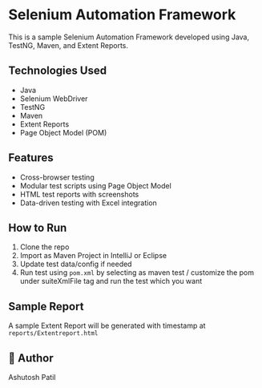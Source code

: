 # Selenium Automation Framework

This is a sample Selenium Automation Framework developed using Java, TestNG, Maven, and Extent Reports.

## Technologies Used
- Java
- Selenium WebDriver
- TestNG
- Maven
- Extent Reports
- Page Object Model (POM)

## Features
- Cross-browser testing
- Modular test scripts using Page Object Model
- HTML test reports with screenshots
- Data-driven testing with Excel integration

## How to Run
1. Clone the repo
2. Import as Maven Project in IntelliJ or Eclipse
3. Update test data/config if needed
4. Run test using `pom.xml` by selecting as maven test / customize the pom under suiteXmlFile tag and run the test which you want

## Sample Report
A sample Extent Report will be generated with timestamp at `reports/Extentreport.html`

## 👤 Author
Ashutosh Patil
